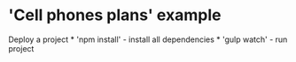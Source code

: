 # 'Cell phones plans' example

Deploy a project
    * 'npm install'  - install all dependencies
    * 'gulp watch' - run project
